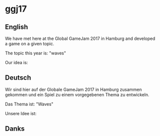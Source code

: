 # ggj17

## English

We have met here at the Global GameJam 2017 in Hamburg and developed a game on a given topic.

The topic this year is: "waves"

Our idea is: 

## Deutsch

Wir sind hier auf der Globale GameJam 2017 in Hamburg zusammen gekommen und ein Spiel zu einem vorgegebenen Thema zu entwickeln.

Das Thema ist: "Waves"

Unsere Idee ist:

## Danks

